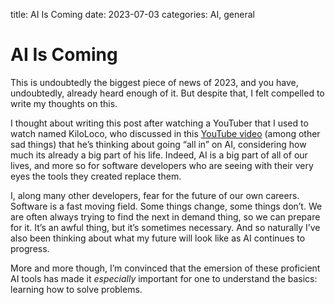 title: AI Is Coming
date: 2023-07-03
categories: AI, general

# AI Is Coming

This is undoubtedly the biggest piece of news of 2023, and you have, undoubtedly, already heard enough of it. But despite that, I felt compelled to write my thoughts on this.

I thought about writing this post after watching a YouTuber that I used to watch named KiloLoco, who discussed in this <a href="https://www.youtube.com/watch?v=LYv5vr6HMC0">YouTube video</a> (among other sad things) that
he&#8217;s thinking about going &#8220;all in&#8221; on AI, considering how much its already a big part of his
life. Indeed, AI is a big part of all of our lives, and more so for software developers who are seeing with their
very eyes the tools they created replace them.

I, along many other developers, fear for the future of our own careers. Software is a fast moving field. Some
things change, some things don&#8217;t. We are often always trying to find the next in demand thing, so we can
prepare for it. It&#8217;s an awful thing, but it&#8217;s sometimes necessary. And so naturally I&#8217;ve also
been thinking about what my future will look like as AI continues to progress.

More and more though, I&#8217;m convinced that the emersion of these proficient AI tools has made it
<em>especially</em> important for one to understand the basics: learning how to solve problems.

